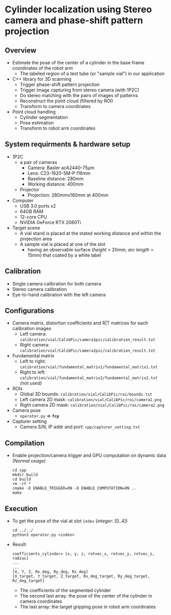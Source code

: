 # Cylinder localization using Stereo camera and phase-shift pattern projection

## Overview
* Estimate the pose of the center of a cylinder in the base frame coordinates of the robot arm
  * The labeled region of a test tube (or "sample vial") in our application
* C++ library for 3D scanning
  * Trigger phase-shift pattern projection
  * Trigger image capturing from stereo camera (with 1P2C)
  * Do stereo matching with the pairs of images of patterns
  * Reconstruct the point cloud (filtered by ROI)
  * Transform to camera coordinates
* Point cloud handling
  * Cylinder segmentation
  * Pose estimation
  * Transform to robot arm coordinates

## System requirments & hardware setup
* 1P2C
  * a pair of cameras
    * Camera: Basler acA2440-75μm
    * Lens: C23-1620-5M-P f16mm
    * Baseline distance: 280mm
    * Working distance: 400mm
  * Projector
    * Projection: 280mmx160mm at 400mm
* Computer
  * USB 3.0 ports x2
  * 64GB RAM
  * 12-core CPU
  * NVIDIA GeForce RTX 2080Ti
* Target scene
  * A vial stand is placed at the stated working distance and within the projection area
  * A sample vial is placed at one of the slot
    * having an observable surface (*height* > 20mm; *arc length* > 15mm) that coated by a white label

## Calibration
* Single camera calibration for both camera
* Stereo camera calibration
* Eye-to-hand calibration with the left camera

## Configurations
* Camera matrix, distortion coefficients and R|T matrices for each calibration images
  * Left camera: `calibration/vial/CalibPic/camera1pic/calibration_result.txt`
  * Right camera: `calibration/vial/CalibPic/camera2pic/calibration_result.txt`
* Fundamental matrix
  * Left to right: `calibration/vial/fundamental_matrix1/fundamental_matrix1.txt`
  * Right to left: `calibration/vial/fundamental_matrix2/fundamental_matrix2.txt` *(not used)*
* ROIs
  * Global 3D bounds: `calibration/vial/CalibPic/roi/bounds.txt`
  * Left camera 2D mask: `calibration/vial/CalibPic/roi/camera1.png`
  * Right camera 2D mask: `calibration/vial/CalibPic/roi/camera2.png`
* Camera pose
  * `operator.py` => **`fcp`**
* Capturer setting
  * Camera S/N, IP addr and port: `cpp/capturer_setting.txt`

## Compilation
* Enable projection/camera trigger and GPU computation on dynamic data *(Normal usage)*
  ```
  cd cpp
  mkdir build
  cd build
  rm -rf *
  cmake -D ENABLE_TRIGGER=ON -D ENABLE_COMPUTATION=ON ..
  make
  ```

## Execution
* To get the pose of the vial at slot `index` (*integer*: [0..4])
  ```
  cd ../../
  python3 operator.py <index>
  ```
* Result:
  ```
  coefficients_cylinder= [x, y, z, rotvec_x, rotvec_y, rotvec_z, radius]
  ...
  ...
  [X, Y, Z, Rx_deg, Ry_deg, Rz_deg]
  [X_target, Y_target, Z_target, Rx_deg_target, Ry_deg_target, Rz_deg_target]
  ```
  * The coefficients of the segmented cylinder
  * The second last array: the pose of the center of the cylinder in camera coordinates
  * The last array: the target gripping pose in robot arm coordinates
